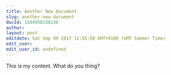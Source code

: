 ```yaml
---
title: Another New Document
slug: another-new-document
docId: 1504958150136
author: 
layout: post
editdate: Sat Sep 09 2017 12:55:50 GMT+0100 (GMT Summer Time)
edit_user: 
edit_user_id: undefined
---
```

This is my content. What do you thing?